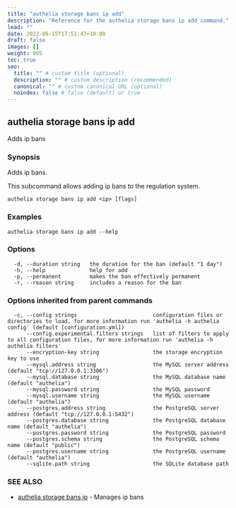 ```yaml
---
title: "authelia storage bans ip add"
description: "Reference for the authelia storage bans ip add command."
lead: ""
date: 2022-06-15T17:51:47+10:00
draft: false
images: []
weight: 905
toc: true
seo:
  title: "" # custom title (optional)
  description: "" # custom description (recommended)
  canonical: "" # custom canonical URL (optional)
  noindex: false # false (default) or true
---
```


## authelia storage bans ip add

Adds ip bans

### Synopsis

Adds ip bans.

This subcommand allows adding ip bans to the regulation system.

```
authelia storage bans ip add <ip> [flags]
```

### Examples

```
authelia storage bans ip add --help
```

### Options

```
  -d, --duration string   the duration for the ban (default "1 day")
  -h, --help              help for add
  -p, --permanent         makes the ban effectively permanent
  -r, --reason string     includes a reason for the ban
```

### Options inherited from parent commands

```
  -c, --config strings                        configuration files or directories to load, for more information run 'authelia -h authelia config' (default [configuration.yml])
      --config.experimental.filters strings   list of filters to apply to all configuration files, for more information run 'authelia -h authelia filters'
      --encryption-key string                 the storage encryption key to use
      --mysql.address string                  the MySQL server address (default "tcp://127.0.0.1:3306")
      --mysql.database string                 the MySQL database name (default "authelia")
      --mysql.password string                 the MySQL password
      --mysql.username string                 the MySQL username (default "authelia")
      --postgres.address string               the PostgreSQL server address (default "tcp://127.0.0.1:5432")
      --postgres.database string              the PostgreSQL database name (default "authelia")
      --postgres.password string              the PostgreSQL password
      --postgres.schema string                the PostgreSQL schema name (default "public")
      --postgres.username string              the PostgreSQL username (default "authelia")
      --sqlite.path string                    the SQLite database path
```

### SEE ALSO

* [authelia storage bans ip](authelia_storage_bans_ip.md)	 - Manages ip bans

